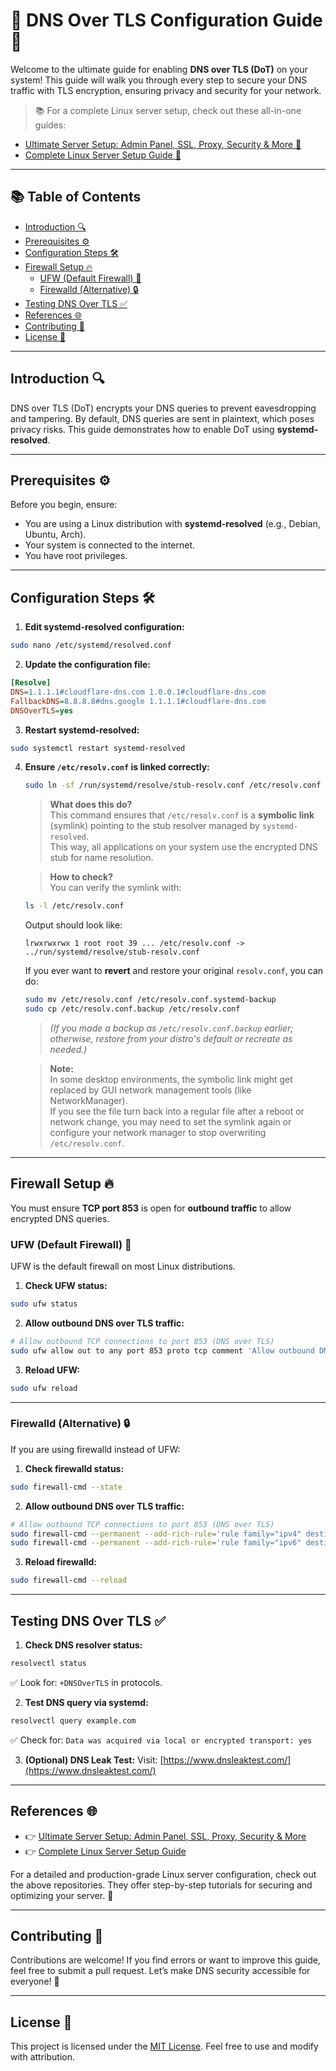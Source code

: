 
# 🔐 DNS Over TLS Configuration Guide 🚀

Welcome to the ultimate guide for enabling **DNS over TLS (DoT)** on your system! This guide will walk you through every step to secure your DNS traffic with TLS encryption, ensuring privacy and security for your network.

> 📚 For a complete Linux server setup, check out these all-in-one guides:
- [Ultimate Server Setup: Admin Panel, SSL, Proxy, Security & More 🔗](https://github.com/mertdogan00/ultimate-server-setup)
- [Complete Linux Server Setup Guide 🔗](https://github.com/mertdogan00/server-manual-setup)

---

## 📚 Table of Contents
- [Introduction 🔍](#introduction-)
- [Prerequisites ⚙️](#prerequisites-)
- [Configuration Steps 🛠️](#configuration-steps-)
- [Firewall Setup 🔥](#firewall-setup-)
  - [UFW (Default Firewall) 🚪](#ufw-default-firewall-)
  - [Firewalld (Alternative) 🔒](#firewalld-alternative-)
- [Testing DNS Over TLS ✅](#testing-dns-over-tls-)
- [References 🌐](#references-)
- [Contributing 🤝](#contributing-)
- [License 📜](#license-)

---

## Introduction 🔍

DNS over TLS (DoT) encrypts your DNS queries to prevent eavesdropping and tampering. By default, DNS queries are sent in plaintext, which poses privacy risks. This guide demonstrates how to enable DoT using **systemd-resolved**.

---

## Prerequisites ⚙

Before you begin, ensure:
- You are using a Linux distribution with **systemd-resolved** (e.g., Debian, Ubuntu, Arch).
- Your system is connected to the internet.
- You have root privileges.

---

## Configuration Steps 🛠

1. **Edit systemd-resolved configuration:**
```bash
sudo nano /etc/systemd/resolved.conf
```

2. **Update the configuration file:**
```ini
[Resolve]
DNS=1.1.1.1#cloudflare-dns.com 1.0.0.1#cloudflare-dns.com
FallbackDNS=8.8.8.8#dns.google 1.1.1.1#cloudflare-dns.com
DNSOverTLS=yes
```

3. **Restart systemd-resolved:**
```bash
sudo systemctl restart systemd-resolved
```

4. **Ensure `/etc/resolv.conf` is linked correctly:**
   ```bash
   sudo ln -sf /run/systemd/resolve/stub-resolv.conf /etc/resolv.conf
   ```
   > **What does this do?**  
   This command ensures that `/etc/resolv.conf` is a **symbolic link** (symlink) pointing to the stub resolver managed by `systemd-resolved`.  
   This way, all applications on your system use the encrypted DNS stub for name resolution.

   > **How to check?**  
   You can verify the symlink with:
   ```bash
   ls -l /etc/resolv.conf
   ```
   Output should look like:
   ```
   lrwxrwxrwx 1 root root 39 ... /etc/resolv.conf -> ../run/systemd/resolve/stub-resolv.conf
   ```
   If you ever want to **revert** and restore your original `resolv.conf`, you can do:
   ```bash
   sudo mv /etc/resolv.conf /etc/resolv.conf.systemd-backup
   sudo cp /etc/resolv.conf.backup /etc/resolv.conf
   ```
   > *(If you made a backup as `/etc/resolv.conf.backup` earlier; otherwise, restore from your distro's default or recreate as needed.)*

   > **Note:**  
   In some desktop environments, the symbolic link might get replaced by GUI network management tools (like NetworkManager).  
   If you see the file turn back into a regular file after a reboot or network change, you may need to set the symlink again or configure your network manager to stop overwriting `/etc/resolv.conf`.


---

## Firewall Setup 🔥

You must ensure **TCP port 853** is open for **outbound traffic** to allow encrypted DNS queries.

### UFW (Default Firewall) 🚪
UFW is the default firewall on most Linux distributions.

1. **Check UFW status:**
```bash
sudo ufw status
```

2. **Allow outbound DNS over TLS traffic:**
```bash
# Allow outbound TCP connections to port 853 (DNS over TLS)
sudo ufw allow out to any port 853 proto tcp comment 'Allow outbound DNS over TLS'
```

3. **Reload UFW:**
```bash
sudo ufw reload
```

---

### Firewalld (Alternative) 🔒
If you are using firewalld instead of UFW:

1. **Check firewalld status:**
```bash
sudo firewall-cmd --state
```

2. **Allow outbound DNS over TLS traffic:**
```bash
# Allow outbound TCP connections to port 853 (DNS over TLS)
sudo firewall-cmd --permanent --add-rich-rule='rule family="ipv4" destination port="853" protocol="tcp" accept'
sudo firewall-cmd --permanent --add-rich-rule='rule family="ipv6" destination port="853" protocol="tcp" accept'
```

3. **Reload firewalld:**
```bash
sudo firewall-cmd --reload
```

---

## Testing DNS Over TLS ✅

1. **Check DNS resolver status:**
```bash
resolvectl status
```
✅ Look for: `+DNSOverTLS` in protocols.

2. **Test DNS query via systemd:**
```bash
resolvectl query example.com
```
✅ Check for: `Data was acquired via local or encrypted transport: yes`

3. **(Optional) DNS Leak Test:**
Visit: [https://www.dnsleaktest.com/](https://www.dnsleaktest.com/)

---

## References 🌐

- 👉 [Ultimate Server Setup: Admin Panel, SSL, Proxy, Security & More](https://github.com/mertdogan00/ultimate-server-setup)
- 👉 [Complete Linux Server Setup Guide](https://github.com/mertdogan00/server-manual-setup)

For a detailed and production-grade Linux server configuration, check out the above repositories. They offer step-by-step tutorials for securing and optimizing your server. 🚀

---

## Contributing 🤝

Contributions are welcome! If you find errors or want to improve this guide, feel free to submit a pull request. Let’s make DNS security accessible for everyone! 🚀

---

## License 📜

This project is licensed under the [MIT License](LICENSE). Feel free to use and modify with attribution.

